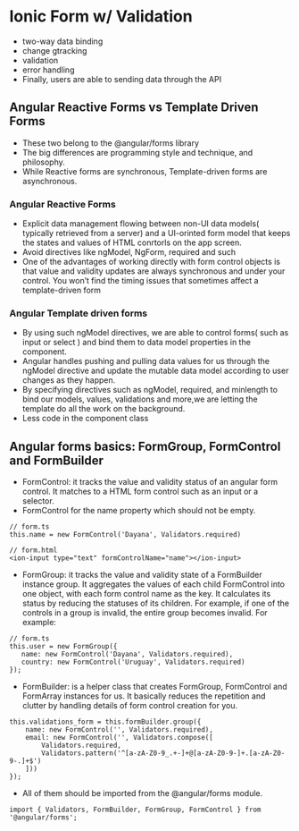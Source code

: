 # Ionic Form w/ Validation
- two-way data binding
- change gtracking
- validation
- error handling
- Finally, users are able to sending data through the API

## Angular Reactive Forms vs Template Driven Forms
- These two belong to the @angular/forms library 
- The big differences are programming style and technique, and philosophy.
- While Reactive forms are synchronous, Template-driven forms are asynchronous.

### Angular Reactive Forms
- Explicit data management flowing between non-UI data models( typically retrieved from a server) and a UI-orinted form model that keeps the states and values of HTML conrtorls on the app screen.
- Avoid directives like ngModel, NgForm, required and such
- One of the advantages of working directly with form control objects is that value and validity updates are always synchronous and under your control. You won’t find the timing issues that sometimes affect a template-driven form

### Angular Template driven  forms
- By using such ngModel directives, we are able to control forms( such as input or select ) and bind them to data model properties in the component.
- Angular handles pushing and pulling data values for us through the ngModel directive and update the mutable data model according to user changes as they happen.
- By specifying directives such as ngModel, required, and minlength to bind our models, values, validations and more,we are letting the template do all the work on the background.
- Less code in the component class


## Angular forms basics: FormGroup, FormControl and FormBuilder

- FormControl: it tracks the value and validity status of an angular form control. It matches to a HTML form control such as an input or a selector.
- FormControl for the name property which should not be empty.

```
// form.ts
this.name = new FormControl('Dayana', Validators.required)

// form.html
<ion-input type="text" formControlName="name"></ion-input>

```

- FormGroup: it tracks the value and validity state of a FormBuilder instance group. It aggregates the values of each child FormControl into one object, with each form control name as the key. It calculates its status by reducing the statuses of its children. For example, if one of the controls in a group is invalid, the entire group becomes invalid. For example:

```
// form.ts
this.user = new FormGroup({
   name: new FormControl('Dayana', Validators.required),
   country: new FormControl('Uruguay', Validators.required)
});
```

- FormBuilder: is a helper class that creates FormGroup, FormControl and FormArray instances for us. It basically reduces the repetition and clutter by handling details of form control creation for you.

```
this.validations_form = this.formBuilder.group({
	name: new FormControl('', Validators.required),
	email: new FormControl('', Validators.compose([
		Validators.required,
		Validators.pattern('^[a-zA-Z0-9_.+-]+@[a-zA-Z0-9-]+.[a-zA-Z0-9-.]+$')
	]))
});
```
- All of them should be imported from the @angular/forms module.

```
import { Validators, FormBuilder, FormGroup, FormControl } from '@angular/forms';
```

